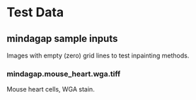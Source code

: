 # Test Data

## mindagap sample inputs

Images with empty (zero) grid lines to test inpainting methods.

### mindagap.mouse_heart.wga.tiff

Mouse heart cells, WGA stain.

